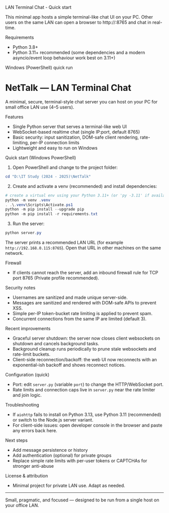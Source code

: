 LAN Terminal Chat - Quick start

This minimal app hosts a simple terminal-like chat UI on your PC. Other users on the same LAN can open a browser to http://<your-ip>:8765 and chat in real-time.

Requirements

-   Python 3.8+
 -   Python 3.11+ recommended (some dependencies and a modern asyncio/event loop behaviour work best on 3.11+)

Windows (PowerShell) quick run

# NetTalk — LAN Terminal Chat

A minimal, secure, terminal-style chat server you can host on your PC for small office LAN use (4–5 users).

Features

-   Single Python server that serves a terminal-like web UI
-   WebSocket-based realtime chat (single IP:port, default 8765)
-   Basic security: input sanitization, DOM-safe client rendering, rate-limiting, per-IP connection limits
-   Lightweight and easy to run on Windows

Quick start (Windows PowerShell)

1. Open PowerShell and change to the project folder:

```powershell
cd "D:\IT Study (2024 - 2025)\NetTalk"
```

2. Create and activate a venv (recommended) and install dependencies:

```powershell
# create a virtual env using your Python 3.11+ (or 'py -3.11' if available)
python -m venv .venv
. .\.venv\Scripts\Activate.ps1
python -m pip install --upgrade pip
python -m pip install -r requirements.txt
```

3. Run the server:

```powershell
python server.py
```

The server prints a recommended LAN URL (for example `http://192.168.0.115:8765`). Open that URL in other machines on the same network.

Firewall

-   If clients cannot reach the server, add an inbound firewall rule for TCP port 8765 (Private profile recommended).

Security notes

-   Usernames are sanitized and made unique server-side.
-   Messages are sanitized and rendered with DOM-safe APIs to prevent XSS.
-   Simple per-IP token-bucket rate limiting is applied to prevent spam.
-   Concurrent connections from the same IP are limited (default 3).

Recent improvements

- Graceful server shutdown: the server now closes client websockets on shutdown and cancels background tasks.
- Background cleanup runs periodically to prune stale websockets and rate-limit buckets.
- Client-side reconnection/backoff: the web UI now reconnects with an exponential-ish backoff and shows reconnect notices.

Configuration (quick)

-   Port: edit `server.py` (variable `port`) to change the HTTP/WebSocket port.
-   Rate limits and connection caps live in `server.py` near the rate limiter and join logic.

Troubleshooting

-   If `aiohttp` fails to install on Python 3.13, use Python 3.11 (recommended) or switch to the Node.js server variant.
-   For client-side issues: open developer console in the browser and paste any errors back here.

Next steps

-   Add message persistence or history
-   Add authentication (optional) for private groups
-   Replace simple rate limits with per-user tokens or CAPTCHAs for stronger anti-abuse

License & attribution

-   Minimal project for private LAN use. Adapt as needed.

---

Small, pragmatic, and focused — designed to be run from a single host on your office LAN.
